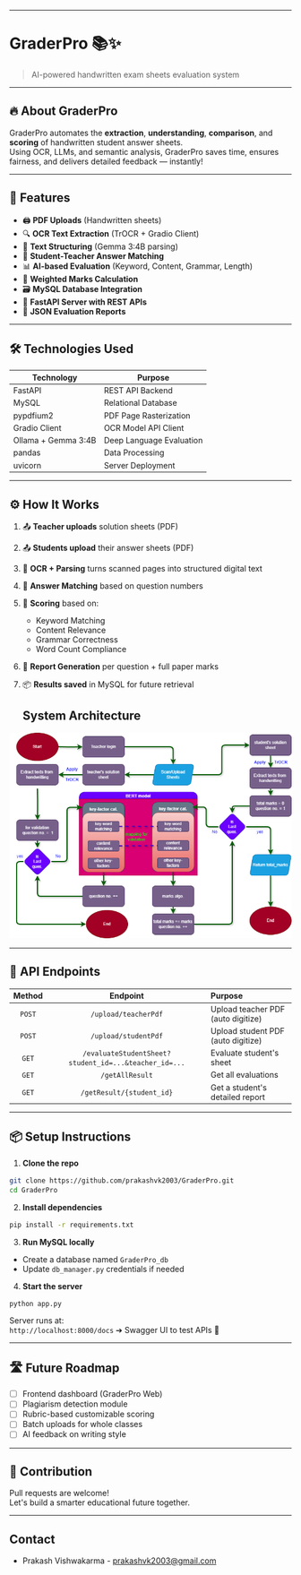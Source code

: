
---

# GraderPro 📚✨  
> AI-powered handwritten exam sheets evaluation system

---

## 🔥 About GraderPro

GraderPro automates the **extraction**, **understanding**, **comparison**, and **scoring** of handwritten student answer sheets.  
Using OCR, LLMs, and semantic analysis, GraderPro saves time, ensures fairness, and delivers detailed feedback — instantly!

---

## 🚀 Features

- 🖨️ **PDF Uploads** (Handwritten sheets)
- 🔍 **OCR Text Extraction** (TrOCR + Gradio Client)
- 🧠 **Text Structuring** (Gemma 3:4B parsing)
- 🤝 **Student-Teacher Answer Matching**
- 📊 **AI-based Evaluation** (Keyword, Content, Grammar, Length)
- 🧮 **Weighted Marks Calculation**
- 🗃️ **MySQL Database Integration**
- 🔗 **FastAPI Server with REST APIs**
- 📑 **JSON Evaluation Reports**

---

## 🛠️ Technologies Used

| Technology | Purpose |
|------------|---------|
| FastAPI    | REST API Backend |
| MySQL      | Relational Database |
| pypdfium2  | PDF Page Rasterization |
| Gradio Client | OCR Model API Client |
| Ollama + Gemma 3:4B | Deep Language Evaluation |
| pandas     | Data Processing |
| uvicorn    | Server Deployment |

---

## ⚙️ How It Works

1. 📤 **Teacher uploads** solution sheets (PDF)
2. 📤 **Students upload** their answer sheets (PDF)
3. 🧠 **OCR + Parsing** turns scanned pages into structured digital text
4. 🔗 **Answer Matching** based on question numbers
5. 🧮 **Scoring** based on:
   - Keyword Matching
   - Content Relevance
   - Grammar Correctness
   - Word Count Compliance
6. 📝 **Report Generation** per question + full paper marks
7. 📦 **Results saved** in MySQL for future retrieval

   ## System Architecture

![GraderPro](GraderPro%201.3.png)

---

## 📡 API Endpoints

| Method | Endpoint | Purpose |
|:------:|:--------:|:--------|
| `POST` | `/upload/teacherPdf` | Upload teacher PDF (auto digitize) |
| `POST` | `/upload/studentPdf` | Upload student PDF (auto digitize) |
| `GET`  | `/evaluateStudentSheet?student_id=...&teacher_id=...` | Evaluate student's sheet |
| `GET`  | `/getAllResult` | Get all evaluations |
| `GET`  | `/getResult/{student_id}` | Get a student's detailed report |

---

## 📦 Setup Instructions

1. **Clone the repo**

```bash
git clone https://github.com/prakashvk2003/GraderPro.git
cd GraderPro
```

2. **Install dependencies**

```bash
pip install -r requirements.txt
```

3. **Run MySQL locally**
- Create a database named `GraderPro_db`
- Update `db_manager.py` credentials if needed

4. **Start the server**

```bash
python app.py
```

Server runs at:  
`http://localhost:8000/docs` ➔ Swagger UI to test APIs 📜

---

## 🛣️ Future Roadmap

- [ ] Frontend dashboard (GraderPro Web)
- [ ] Plagiarism detection module
- [ ] Rubric-based customizable scoring
- [ ] Batch uploads for whole classes
- [ ] AI feedback on writing style

---

## 🤝 Contribution

Pull requests are welcome!  
Let's build a smarter educational future together.

---


## Contact
 - Prakash Vishwakarma - [prakashvk2003@gmail.com](mailto:prakashvk2003@gmail.com)
